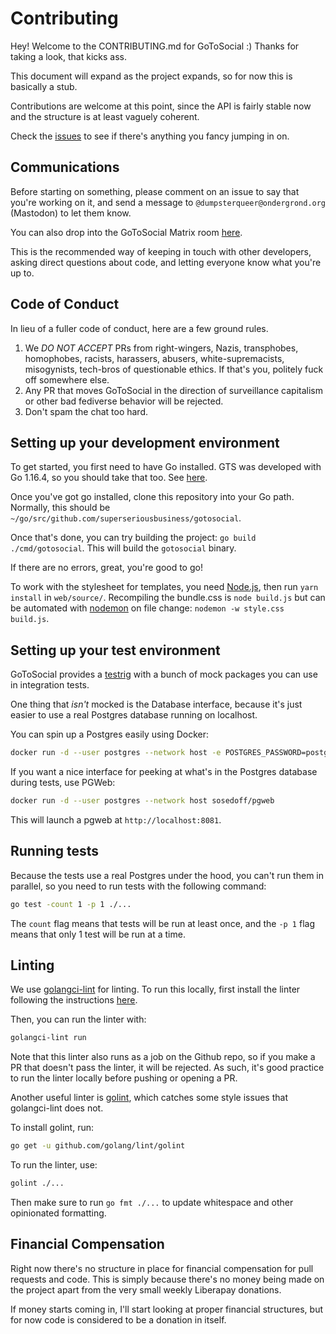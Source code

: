 # Contributing

Hey! Welcome to the CONTRIBUTING.md for GoToSocial :) Thanks for taking a look, that kicks ass.

This document will expand as the project expands, so for now this is basically a stub.

Contributions are welcome at this point, since the API is fairly stable now and the structure is at least vaguely coherent.

Check the [issues](https://github.com/superseriousbusiness/gotosocial/issues) to see if there's anything you fancy jumping in on.

## Communications

Before starting on something, please comment on an issue to say that you're working on it, and send a message to `@dumpsterqueer@ondergrond.org` (Mastodon) to let them know.

You can also drop into the GoToSocial Matrix room [here](https://matrix.to/#/!mdShFtfScQvVSmjIKX:ondergrond.org?via=ondergrond.org).

This is the recommended way of keeping in touch with other developers, asking direct questions about code, and letting everyone know what you're up to.

## Code of Conduct

In lieu of a fuller code of conduct, here are a few ground rules.

1. We *DO NOT ACCEPT* PRs from right-wingers, Nazis, transphobes, homophobes, racists, harassers, abusers, white-supremacists, misogynists, tech-bros of questionable ethics. If that's you, politely fuck off somewhere else.
2. Any PR that moves GoToSocial in the direction of surveillance capitalism or other bad fediverse behavior will be rejected.
3. Don't spam the chat too hard.

## Setting up your development environment

To get started, you first need to have Go installed. GTS was developed with Go 1.16.4, so you should take that too. See [here](https://golang.org/doc/install).

Once you've got go installed, clone this repository into your Go path. Normally, this should be `~/go/src/github.com/superseriousbusiness/gotosocial`.

Once that's done, you can try building the project: `go build ./cmd/gotosocial`. This will build the `gotosocial` binary.

If there are no errors, great, you're good to go!

To work with the stylesheet for templates, you need [Node.js](https://nodejs.org/en/download/), then run `yarn install` in `web/source/`. Recompiling the bundle.css is `node build.js` but can be automated with [nodemon](https://www.npmjs.com/package/nodemon) on file change: `nodemon -w style.css build.js`.

## Setting up your test environment

GoToSocial provides a [testrig](https://github.com/superseriousbusiness/gotosocial/tree/main/testrig) with a bunch of mock packages you can use in integration tests.

One thing that *isn't* mocked is the Database interface, because it's just easier to use a real Postgres database running on localhost.

You can spin up a Postgres easily using Docker:

```bash
docker run -d --user postgres --network host -e POSTGRES_PASSWORD=postgres postgres
```

If you want a nice interface for peeking at what's in the Postgres database during tests, use PGWeb:

```bash
docker run -d --user postgres --network host sosedoff/pgweb
```

This will launch a pgweb at `http://localhost:8081`.

## Running tests

Because the tests use a real Postgres under the hood, you can't run them in parallel, so you need to run tests with the following command:

```bash
go test -count 1 -p 1 ./...
```

The `count` flag means that tests will be run at least once, and the `-p 1` flag means that only 1 test will be run at a time.

## Linting

We use [golangci-lint](https://golangci-lint.run/) for linting. To run this locally, first install the linter following the instructions [here](https://golangci-lint.run/usage/install/#local-installation).

Then, you can run the linter with:

```bash
golangci-lint run
```

Note that this linter also runs as a job on the Github repo, so if you make a PR that doesn't pass the linter, it will be rejected. As such, it's good practice to run the linter locally before pushing or opening a PR.

Another useful linter is [golint](https://pkg.go.dev/github.com/360EntSecGroup-Skylar/goreporter/linters/golint), which catches some style issues that golangci-lint does not.

To install golint, run:

```bash
go get -u github.com/golang/lint/golint
```

To run the linter, use:

```bash
golint ./...
```

Then make sure to run `go fmt ./...` to update whitespace and other opinionated formatting.

## Financial Compensation

Right now there's no structure in place for financial compensation for pull requests and code. This is simply because there's no money being made on the project apart from the very small weekly Liberapay donations.

If money starts coming in, I'll start looking at proper financial structures, but for now code is considered to be a donation in itself.